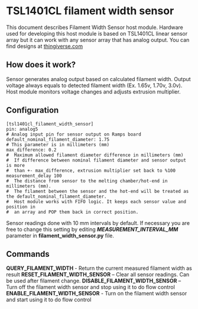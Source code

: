 # TSL1401CL filament width sensor

This document describes Filament Width Sensor host module. Hardware used for developing this host module is based on TSL1401CL linear sensor array but it can work with any sensor array that has analog output. You can find designs at [thingiverse.com](https://www.thingiverse.com/search?q=filament%20width%20sensor)

## How does it work?

Sensor generates analog output based on calculated filament width. Output voltage always equals to detected filament width (Ex. 1.65v, 1.70v, 3.0v). Host module monitors voltage changes and adjusts extrusion multiplier.

## Configuration

    [tsl1401cl_filament_width_sensor]
    pin: analog5
    # Analog input pin for sensor output on Ramps board
    default_nominal_filament_diameter: 1.75
    # This parameter is in millimeters (mm)
    max_difference: 0.2
    #  Maximum allowed filament diameter difference in millimeters (mm)
    #  If difference between nominal filament diameter and sensor output is more
    #  than +- max_difference, extrusion multiplier set back to %100
    measurement_delay 100
    #  The distance from sensor to the melting chamber/hot-end in millimeters (mm).
    #  The filament between the sensor and the hot-end will be treated as the default_nominal_filament_diameter.
    #  Host module works with FIFO logic. It keeps each sensor value and position in
    #  an array and POP them back in correct position.

Sensor readings done with 10 mm intervals by default. If necessary you are free to change this setting by editing ***MEASUREMENT_INTERVAL_MM*** parameter in **filament_width_sensor.py** file.

## Commands

**QUERY_FILAMENT_WIDTH** - Return the current measured filament width as result **RESET_FILAMENT_WIDTH_SENSOR** – Clear all sensor readings. Can be used after filament change. **DISABLE_FILAMENT_WIDTH_SENSOR** – Turn off the filament width sensor and stop using it to do flow control **ENABLE_FILAMENT_WIDTH_SENSOR** - Turn on the filament width sensor and start using it to do flow control

